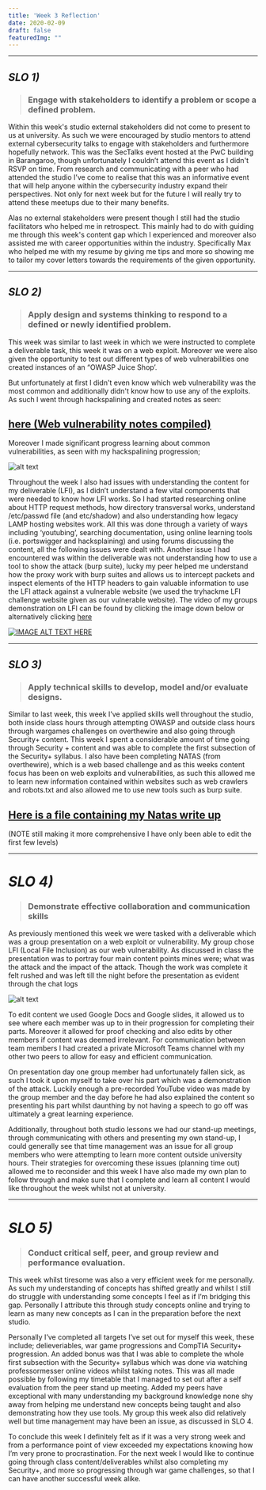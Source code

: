 ```yaml
---
title: 'Week 3 Reflection'
date: 2020-02-09
draft: false
featuredImg: ""
---
```

************
## *SLO 1)*
> ### Engage with stakeholders to identify a problem or scope a defined problem.

Within this week's studio external stakeholders did not come to present to us at university. As such we were encouraged by studio mentors to attend external cybersecurity talks to engage with stakeholders and furthermore hopefully network. This was the SecTalks event hosted at the PwC building in Barangaroo, though unfortunately I couldn’t attend this event as I didn't RSVP on time. From research and communicating with a peer who had attended the studio I’ve come to realise that this was an informative event that will help anyone within the cybersecurity industry expand their perspectives. Not only for next week but for the future I will really try to attend these meetups due to their many benefits.

Alas no external stakeholders were present though I still had the studio facilitators who helped me in retrospect. This mainly had to do with guiding me through this week's content gap which I experienced and moreover also assisted me with career opportunities within the industry. Specifically Max who helped me with my resume by giving me tips and more so showing me to tailor my cover letters towards the requirements of the given opportunity.

*****************
## *SLO 2)*

> ### Apply design and systems thinking to respond to a defined or newly identified problem.


This week was similar to last week in which we were instructed to complete a deliverable task, this week it was on a web exploit. Moreover we were also given the opportunity to test out different types of web vulnerabilities one created instances of an “OWASP Juice Shop’.

But unfortunately at first I didn't even know which web vulnerability was the most common and additionally didn't know how to use any of the exploits. As such I went through hackspalining and created notes as seen:

## **[here (Web vulnerability notes compiled)](/HANotes.pdf)**

Moreover I made significant progress learning about common vulnerabilities, as seen with my hackspalining progression;

![alt text](/Hacksplaining.PNG)

Throughout the week I also had issues with understanding the content for my deliverable (LFI), as I didn’t understand a few vital components that were needed to know how LFI works. So I had started researching online about HTTP request methods, how directory transversal works, understand /etc/passwd file (and etc/shadow) and also understanding how legacy LAMP hosting websites work. All this was done through a variety of ways including ‘youtubing’, searching documentation, using online learning tools (i.e. portswigger and hacksplaining) and using forums discussing the content, all the following issues were dealt with. Another issue I had encountered was within the deliverable was not understanding how to use a tool to show the attack (burp suite), lucky my peer helped me understand how the proxy work with burp suites and allows us to intercept packets and inspect elements of the HTTP headers to gain valuable information to use the LFI attack against a vulnerable website (we used the tryhackme LFI challenge website given as our vulnerable website). The video of my groups demonstration on LFI can be found by clicking the image down below or alternatively clicking
[here](https://youtu.be/95yDzKIHS9k "LFI Presentation video")

[![IMAGE ALT TEXT HERE](/Recording.PNG)](https://www.youtube.com/watch?v=95yDzKIHS9k&)


*****************
## *SLO 3)*

> ### Apply technical skills to develop, model and/or evaluate designs.

Similar to last week, this week I’ve applied skills well throughout the studio, both inside class hours through attempting OWASP and outside class hours through wargames challenges on overthewire and also going through Security+ content. This week I spent a considerable amount of time going through Security + content and was able to complete the first subsection of the Security+ syllabus. I also have been completing NATAS (from overthewire), which is a web based challenge and as this weeks content focus has been on web exploits and vulnerabilities, as such this allowed me to learn new information contained within websites such as web crawlers and robots.txt and also allowed me to use new tools such as burp suite.

## **[Here is a file containing my Natas write up](/Natas.pdf)**

(NOTE still making it more comprehensive I have only been able to edit the first few levels)



*****************
# *SLO 4)*

> ### Demonstrate effective collaboration and communication skills

As previously mentioned this week we were tasked with a deliverable which was a group presentation on a web exploit or vulnerability. My group chose LFI (Local File Inclusion) as our web vulnerability. As discussed in class the presentation was to portray four main content points mines were; what was the attack and the impact of the attack. Though the work was complete it felt rushed and was left till the night before the presentation as evident through the chat logs

![alt text](/ChatLog.PNG)

To edit content we used Google Docs and Google slides, it allowed us to see where each member was up to in their progression for completing their parts. Moreover it allowed for proof checking and also edits by other members if content was deemed irrelevant. For communication between team members I had created a private Microsoft Teams channel with my other two peers to allow for easy and efficient communication.   

On presentation day one group member had unfortunately fallen sick, as such I took it upon myself to take over his part which was a demonstration of the attack. Luckily enough a pre-recorded YouTube video was made by the group member and the day before he had also explained the content so presenting his part whilst daunthing by not having a speech to go off was ultimately a great learning experience.  

Additionally, throughout both studio lessons we had our stand-up meetings, through communicating with others and presenting my own stand-up, I could generally see that time management was an issue for all group members who were attempting to learn more content outside university hours. Their strategies for overcoming these issues (planning time out) allowed me to reconsider and this week I have also made my own plan to follow through and make sure that I complete and learn all content I would like throughout the week whilst not at university.


*****************
# *SLO 5)*

> ### Conduct critical self, peer, and group review and performance evaluation.

This week whilst tiresome was also a very efficient week for me personally. As such my understanding of concepts has shifted greatly and whilst I still do struggle with understanding some concepts I feel as if I’m bridging this gap. Personally I attribute this through study concepts online and trying to learn as many new concepts as I can in the preparation before the next studio.

Personally I’ve completed all targets I’ve set out for myself this week, these include; delieveriables, war game progressions and CompTIA Security+ progression. An added bonus was that I was able to complete the whole first subsection with the Security+ syllabus which was done via watching professormesser online videos whilst taking notes. This was all made possible by following my timetable that I managed to set out after a self evaluation from the peer stand up meeting. Added my peers have exceptional with many understanding my background knowledge none shy away from helping me understand new concepts being taught and also demonstrating how they use tools. My group this week also did relatively well but time management may have been an issue, as discussed in SLO 4.

To conclude this week I definitely felt as if it was a very strong week and from a performance point of view exceeded my expectations knowing how I’m very prone to procrastination. For the next week I would like to continue going through class content/deliverables whilst also completing my Security+, and more so progressing through war game challenges, so that I can have another successful week alike.
